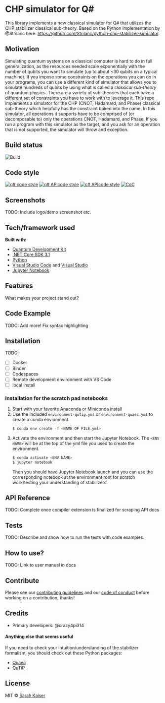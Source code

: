 # CHP simulator for Q\#

This library implements a new classical simulator for Q# that utilizes the CHP stabilizer classical sub-theory.
Based on the Python implementation by @Strilanc here: https://github.com/Strilanc/python-chp-stabilizer-simulator.

## Motivation

Simulating quantum systems on a classical computer is hard to do in full generalization, as the resources needed scale exponentially with the number of qubits you want to simulate (up to about ~30 qubits on a typical machine).
If you impose some constraints on the operations you can do in your programs, you can use a different kind of simulator that allows you to simulate hundreds of qubits by using what is called a _classical sub-theory_ of quantum physics.
There are a variety of sub-theories that each have a different set of constraints you have to work with to leverage it.
This repo implements a simulator for the CHP (CNOT, Hadamard, and Phase) classical sub-theory which helpfully has the constraint baked into the name.
In this simulator, all operations it supports have to be comprised of (or decomposable to) only the operations CNOT, Hadamard, and Phase.
If you run a program with this simulator as the target, and you ask for an operation that is not supported, the simulator will throw and exception.

## Build status

![Build](https://github.com/qsharp-community/chp-sim/workflows/Build/badge.svg)

## Code style

[![q# code style](https://img.shields.io/badge/code%20style-Q%23-blue)](https://docs.microsoft.com/en-us/quantum/contributing/style-guide?tabs=guidance)
[![q# APIcode style](https://img.shields.io/badge/code%20style-Q%23%20API-ff69b4)](https://docs.microsoft.com/en-us/quantum/contributing/style-guide?tabs=guidance)
[![c# APIcode style](https://img.shields.io/badge/code%20style-C%23-lightgrey)](https://docs.microsoft.com/dotnet/csharp/programming-guide/inside-a-program/coding-conventions)
[![CoC](https://img.shields.io/badge/code%20of%20conduct-contributor%20covenant-yellow)](CODE_OF_CONDUCT.md)

## Screenshots

TODO: Include logo/demo screenshot etc.

## Tech/framework used

**Built with:**

- [Quantum Development Kit](https://docs.microsoft.com/quantum/)
- [.NET Core SDK 3.1](https://dotnet.microsoft.com/download/dotnet-core/3.1)
- [Python](https://www.python.org/downloads/)
- [Visual Studio Code](https://code.visualstudio.com/) and [Visual Studio](https://visualstudio.microsoft.com/)
- [Jupyter Notebook](https://jupyter.org/)

## Features

What makes your project stand out?

## Code Example

TODO: Add more! Fix syntax highlighting


## Installation

TODO:
- [ ] Docker
- [ ] Binder
- [ ] Codespaces
- [ ] Remote development environment with VS Code
- [ ] local install

### Installation for the scratch pad notebooks

1. Start with your favorite Anaconda or Miniconda install
2. Use the included `environment-qutip.yml` or  `environment-quaec.yml` to create a conda envionment.
    ```bash
    $ conda env create -f <NAME OF FILE.yml>
    ```
3. Activate the environment and then start the Jupyter Notebook. The `<ENV NAME>` will be at the top of the yml file you used to create the environment.
    ```bash
    $ conda activate <ENV NAME>
    $ jupyter notebook
    ```
    Then you should have Jupyter Notebook launch and you can use the corresponding notebook at the environment root for scratch work/testing your understanding of stabilizers.


## API Reference

TODO: Complete once compiler extension is finalized for scraping API docs
<!--Depending on the size of the project, if it is small and simple enough the reference docs can be added to the README. For medium size to larger projects it is important to at least provide a link to where the API reference docs live.-->

## Tests
TODO: Describe and show how to run the tests with code examples.

## How to use?
TODO: Link to user manual in docs
<!--If people like your project they’ll want to learn how they can use it. To do so include step by step guide to use your project.-->

## Contribute

Please see our [contributing guidelines](CONTRIBUTING.md) and our [code of conduct](CODE_OF_CONDUCT.md) before working on a contribution, thanks!

## Credits
- Primary developers: @crazy4pi314

#### Anything else that seems useful

If you need to check your intuition/understanding of the stabilizer formalism, you should check out these Python packages:
- [Quaec](http://www.cgranade.com/python-quaec/)
- [QuTiP](http://qutip.org/)

## License

MIT © [Sarah Kaiser](https://github.com/qsharp-community/qram/blob/master/LICENSE)

